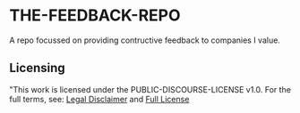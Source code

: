 # THE-FEEDBACK-REPO
A repo focussed on providing contructive feedback to companies I value.
## Licensing
"This work is licensed under the PUBLIC-DISCOURSE-LICENSE v1.0.
For the full terms, see: <a href="https://github.com/djblackberry64/PUBLIC-DISCOURSE-LICENSES">Legal Disclaimer</a> and <a href="https://github.com/djblackberry64/PUBLIC-DISCOURSE-LICENSES/blob/main/LICENSES/Public%20Discourse%20License%20(v1.0)">Full License</a>
